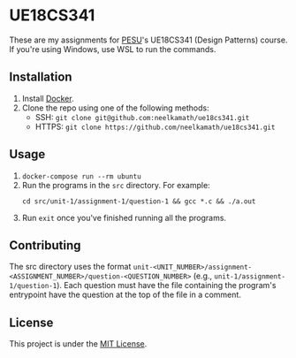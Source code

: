 # UE18CS341

These are my assignments for [PESU](https://pes.edu/)'s UE18CS341 (Design Patterns) course. If you're using Windows, use WSL to run the commands.

## Installation

1. Install [Docker](https://docs.docker.com/get-docker/).
1. Clone the repo using one of the following methods:
    - SSH: `git clone git@github.com:neelkamath/ue18cs341.git`
    - HTTPS: `git clone https://github.com/neelkamath/ue18cs341.git`

## Usage

1. `docker-compose run --rm ubuntu`
1. Run the programs in the `src` directory. For example:
    ```
    cd src/unit-1/assignment-1/question-1 && gcc *.c && ./a.out
    ```
1. Run `exit` once you've finished running all the programs.

## Contributing

The src directory uses the format `unit-<UNIT_NUMBER>/assignment-<ASSIGNMENT_NUMBER>/question-<QUESTION_NUMBER>` (e.g., `unit-1/assignment-1/question-1`). Each question must have the file containing the program's entrypoint have the question at the top of the file in a comment.

## License

This project is under the [MIT License](LICENSE).
